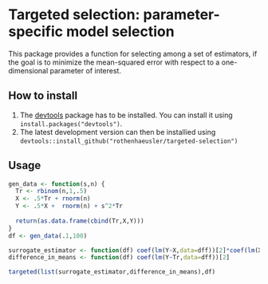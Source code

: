 # Targeted selection: parameter-specific model selection

This package provides a function for selecting among a set of estimators, if the goal is to minimize the mean-squared error with respect to a one-dimensional parameter of interest.

## How to install

1. The [devtools](https://github.com/hadley/devtools) package has to be installed. You can install it using  `install.packages("devtools")`.
2. The latest development version can then be installied using `devtools::install_github("rothenhaeusler/targeted-selection")`

## Usage

```R
gen_data <- function(s,n) {
  Tr <- rbinom(n,1,.5)
  X <- .5*Tr + rnorm(n)
  Y <- .5*X +  rnorm(n) + s^2*Tr
  
  return(as.data.frame(cbind(Tr,X,Y)))
}
df <- gen_data(.1,100)

surrogate_estimator <- function(df) coef(lm(Y~X,data=dff))[2]*coef(lm(X~Tr,data=dff))[2] 
difference_in_means <- function(df) coef(lm(Y~Tr,data=dff))[2] 

targeted(list(surrogate_estimator,difference_in_means),df)
```
